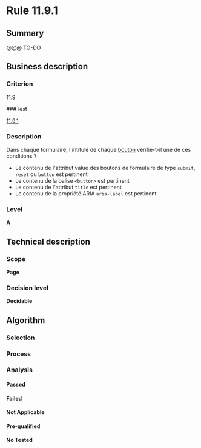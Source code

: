 # Rule 11.9.1

## Summary

@@@ TO-DO

## Business description

### Criterion

[11.9](http://references.modernisation.gouv.fr/sites/default/files/RGAA3_RC2-1/referentiel_technique.htm#crit-11-9)

###Test

[11.9.1](http://references.modernisation.gouv.fr/sites/default/files/RGAA3_RC2-1/referentiel_technique.htm#test-11-9-1)

### Description

Dans chaque formulaire, l'intitul&eacute; de chaque <a href="http://references.modernisation.gouv.fr/sites/default/files/RGAA3_RC2-1/glossaire.htm#mBtnForm">bouton</a> v&eacute;rifie-t-il une de ces conditions ? 
 
 *  Le contenu de l'attribut value des boutons de formulaire de type `submit`, `reset` ou `button` est pertinent 
 *  Le contenu de la balise `<button>` est pertinent 
 *  Le contenu de l'attribut `title` est pertinent 
 * Le contenu de la propri&eacute;t&eacute; ARIA `aria-label` est pertinent 


### Level

**A**

## Technical description

### Scope

**Page**

### Decision level

**Decidable**

## Algorithm

### Selection

### Process

### Analysis

#### Passed

#### Failed

#### Not Applicable

#### Pre-qualified

#### No Tested 






